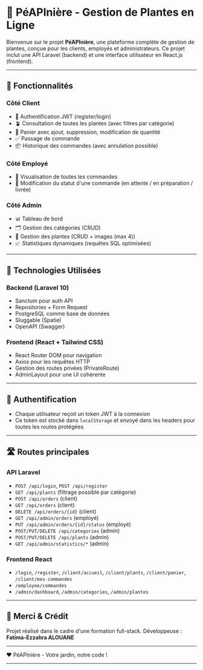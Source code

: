 # 🌿 PéAPInière - Gestion de Plantes en Ligne

Bienvenue sur le projet **PéAPInière**, une plateforme complète de gestion de plantes, conçue pour les clients, employés et administrateurs. Ce projet inclut une API Laravel (backend) et une interface utilisateur en React.js (frontend).

---

## 🚀 Fonctionnalités

### Côté Client
- 🔐 Authentification JWT (register/login)
- 🪴 Consultation de toutes les plantes (avec filtres par catégorie)
- 🛒 Panier avec ajout, suppression, modification de quantité
- ✅ Passage de commande
- 📦 Historique des commandes (avec annulation possible)

### Côté Employé
- 👀 Visualisation de toutes les commandes
- 🔄 Modification du statut d'une commande (en attente / en préparation / livrée)

### Côté Admin
- 📊 Tableau de bord
- 🗂️ Gestion des catégories (CRUD)
- 🌱 Gestion des plantes (CRUD + images (max 4))
- 📈 Statistiques dynamiques (requêtes SQL optimisées)

---

## 🧰 Technologies Utilisées

### Backend (Laravel 10)
- Sanctum pour auth API
- Repositories + Form Request
- PostgreSQL comme base de données
- Sluggable (Spatie)
- OpenAPI (Swagger)

### Frontend (React + Tailwind CSS)
- React Router DOM pour navigation
- Axios pour les requêtes HTTP
- Gestion des routes privées (PrivateRoute)
- AdminLayout pour une UI cohérente

---

## 🔐 Authentification
- Chaque utilisateur reçoit un token JWT à la connexion
- Ce token est stocké dans `localStorage` et envoyé dans les headers pour toutes les routes protégées

---

## 🛣️ Routes principales

### API Laravel
- `POST /api/login`, `POST /api/register`
- `GET /api/plants` (filtrage possible par catégorie)
- `POST /api/orders` (client)
- `GET /api/orders` (client)
- `DELETE /api/orders/{id}` (client)
- `GET /api/admin/orders` (employé)
- `PUT /api/admin/orders/{id}/status` (employé)
- `POST/PUT/DELETE /api/categories` (admin)
- `POST/PUT/DELETE /api/plants` (admin)
- `GET /api/admin/statistics/*` (admin)

### Frontend React
- `/login`, `/register`, `/client/accueil`, `/client/plants`, `/client/panier`, `/client/mes-commandes`
- `/employee/commandes`
- `/admin/dashboard`, `/admin/categories`, `/admin/plantes`

---

## 💚 Merci & Crédit

Projet réalisé dans le cadre d'une formation full-stack.
Développeuse : **Fatima-Ezzahra ALOUANE**

---

❤️ PéAPinière - Votre jardin, notre code !

---

